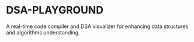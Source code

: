 # DSA-PLAYGROUND
A real-time code compiler and DSA visualizer for enhancing data structures and algorithms understanding.
